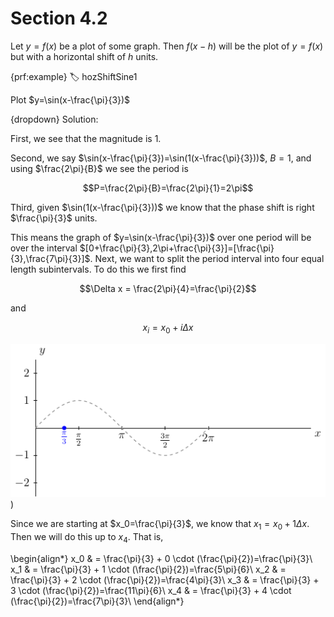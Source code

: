 # Section 4.2

Let $y=f(x)$ be a plot of some graph. Then $f(x-h)$ will be the plot of $y=f(x)$ but with a horizontal shift of $h$ units.

{prf:example}
:label: hozShiftSine1

Plot $y=\sin(x-\frac{\pi}{3})$

{dropdown} Solution:

First, we see that the magnitude is $1$.

Second, we say $\sin(x-\frac{\pi}{3})=\sin(1(x-\frac{\pi}{3}))$, $B=1$, and using $\frac{2\pi}{B}$ we see the period is

$$P=\frac{2\pi}{B}=\frac{2\pi}{1}=2\pi$$

Third, given $\sin(1(x-\frac{\pi}{3}))$ we know that the phase shift is right $\frac{\pi}{3}$ units. 

This means the graph of $y=\sin(x-\frac{\pi}{3})$ over one period will be over the interval $[0+\frac{\pi}{3},2\pi+\frac{\pi}{3}]=[\frac{\pi}{3},\frac{7\pi}{3}]$. Next, we want to split the period interval into four equal length subintervals. To do this we first find

$$\Delta x = \frac{2\pi}{4}=\frac{\pi}{2}$$

and

$$x_i=x_0+i\Delta x$$

!['Graph with shift'](images/sinxminuxpiover31.png))

Since we are starting at $x_0=\frac{\pi}{3}$, we know that $x_1=x_0+1\Delta x$. Then we will do this up to $x_4$. That is,

\begin{align*}
    x_0 & = \frac{\pi}{3} + 0 \cdot (\frac{\pi}{2})=\frac{\pi}{3}\\
    x_1 & = \frac{\pi}{3} + 1 \cdot (\frac{\pi}{2})=\frac{5\pi}{6}\\
    x_2 & = \frac{\pi}{3} + 2 \cdot (\frac{\pi}{2})=\frac{4\pi}{3}\\
    x_3 & = \frac{\pi}{3} + 3 \cdot (\frac{\pi}{2})=\frac{11\pi}{6}\\
    x_4 & = \frac{\pi}{3} + 4 \cdot (\frac{\pi}{2})=\frac{7\pi}{3}\\
\end{align*}